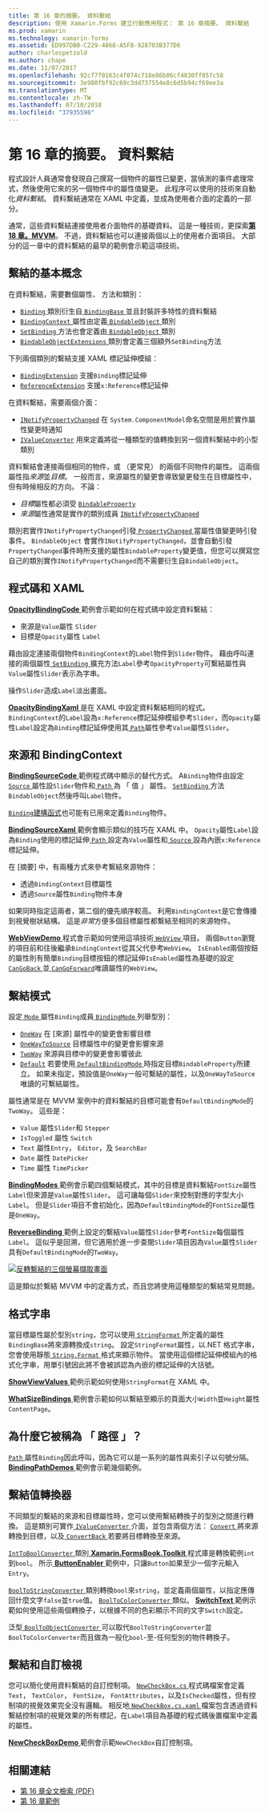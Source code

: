 ```yaml
---
title: 第 16 章的摘要。 資料繫結
description: 使用 Xamarin.Forms 建立行動應用程式： 第 16 章摘要。 資料繫結
ms.prod: xamarin
ms.technology: xamarin-forms
ms.assetid: ED997DB0-C229-4868-A5FB-928703B377D6
author: charlespetzold
ms.author: chape
ms.date: 11/07/2017
ms.openlocfilehash: 92cf7f0163c4f074c718e86b06cf4830ff857c58
ms.sourcegitcommit: 3e980fbf92c69c3dd737554e8c6d5b94cf69ee3a
ms.translationtype: MT
ms.contentlocale: zh-TW
ms.lasthandoff: 07/10/2018
ms.locfileid: "37935598"
---
```

# <a name="summary-of-chapter-16-data-binding"></a>第 16 章的摘要。 資料繫結

程式設計人員通常會發現自己撰寫一個物件的屬性已變更，當偵測的事件處理常式，然後使用它來的另一個物件中的屬性值變更。 此程序可以使用的技術來自動化*資料繫結*。 資料繫結通常在 XAML 中定義，並成為使用者介面的定義的一部分。

通常，這些資料繫結連接使用者介面物件的基礎資料。 這是一種技術，更探索[**第 18 章。MVVM**](chapter18.md)。 不過，資料繫結也可以連接兩個以上的使用者介面項目。 大部分的這一章中的資料繫結的最早的範例會示範這項技術。

## <a name="binding-basics"></a>繫結的基本概念

在資料繫結，需要數個屬性、 方法和類別：

- [ `Binding` ](https://developer.xamarin.com/api/type/Xamarin.Forms.Binding/)類別衍生自[ `BindingBase` ](https://developer.xamarin.com/api/type/Xamarin.Forms.BindingBase/)並且封裝許多特性的資料繫結
- [ `BindingContext` ](https://developer.xamarin.com/api/property/Xamarin.Forms.BindableObject.BindingContext/)屬性由定義[ `BindableObject` ](https://developer.xamarin.com/api/type/Xamarin.Forms.BindableObject/)類別
- [ `SetBinding` ](https://developer.xamarin.com/api/member/Xamarin.Forms.BindableObject.SetBinding/p/Xamarin.Forms.BindableProperty/Xamarin.Forms.BindingBase/)方法也會定義由[ `BindableObject` ](https://developer.xamarin.com/api/type/Xamarin.Forms.BindableObject/)類別
- [ `BindableObjectExtensions` ](https://developer.xamarin.com/api/type/Xamarin.Forms.BindableObjectExtensions/)類別會定義三個額外`SetBinding`方法

下列兩個類別的繫結支援 XAML 標記延伸模組：

- [`BindingExtension`](https://developer.xamarin.com/api/type/Xamarin.Forms.Xaml.BindingExtension/) 支援`Binding`標記延伸
- [`ReferenceExtension`](https://developer.xamarin.com/api/type/Xamarin.Forms.Xaml.ReferenceExtension/) 支援`x:Reference`標記延伸

在資料繫結，需要兩個介面：

- [`INotifyPropertyChanged`](https://developer.xamarin.com/api/type/System.ComponentModel.INotifyPropertyChanged/) 在 `System.ComponentModel`命名空間是用於實作屬性變更時通知
- [`IValueConverter`](https://developer.xamarin.com/api/type/Xamarin.Forms.IValueConverter/) 用來定義將從一種類型的值轉換到另一個資料繫結中的小型類別

資料繫結會連接兩個相同的物件，或 （更常見） 的兩個不同物件的屬性。 這兩個屬性指*來源*並*目標*。 一般而言，來源屬性的變更會導致變更發生在目標屬性中，但有時候相反的方向。 不論：

- *目標*屬性都必須受 [`BindableProperty`](https://developer.xamarin.com/api/type/Xamarin.Forms.BindableProperty/)
- *來源*屬性通常是實作的類別成員 [`INotifyPropertyChanged`](https://developer.xamarin.com/api/type/System.ComponentModel.INotifyPropertyChanged/)

類別若實作`INotifyPropertyChanged`引發[ `PropertyChanged` ](https://developer.xamarin.com/api/event/System.ComponentModel.INotifyPropertyChanged.PropertyChanged/)當屬性值變更時引發事件。 `BindableObject` 會實作`INotifyPropertyChanged`，並會自動引發`PropertyChanged`事件時所支援的屬性`BindableProperty`變更值，但您可以撰寫您自己的類別實作`INotifyPropertyChanged`而不需要衍生自`BindableObject`。

## <a name="code-and-xaml"></a>程式碼和 XAML

[ **OpacityBindingCode** ](https://github.com/xamarin/xamarin-forms-book-samples/tree/master/Chapter16/OpacityBindingCode)範例會示範如何在程式碼中設定資料繫結：

- 來源是`Value`屬性 `Slider`
- 目標是`Opacity`屬性 `Label`

藉由設定連接兩個物件`BindingContext`的`Label`物件到`Slider`物件。 藉由呼叫連接的兩個屬性[ `SetBinding` ](https://developer.xamarin.com/api/member/Xamarin.Forms.BindableObjectExtensions.SetBinding/p/Xamarin.Forms.BindableObject/Xamarin.Forms.BindableProperty/System.String/)擴充方法`Label`參考`OpacityProperty`可繫結屬性與`Value`屬性`Slider`表示為字串。

操作`Slider`造成`Label`淡出畫面。

[ **OpacityBindingXaml** ](https://github.com/xamarin/xamarin-forms-book-samples/tree/master/Chapter16/OpacityBindingXaml)是在 XAML 中設定資料繫結相同的程式。 `BindingContext`的`Label`設為`x:Reference`標記延伸模組參考`Slider`，而`Opacity`屬性`Label`設定為`Binding`標記延伸使用其[ `Path`](https://developer.xamarin.com/api/property/Xamarin.Forms.Binding.Path/)屬性參考`Value`屬性`Slider`。

## <a name="source-and-bindingcontext"></a>來源和 BindingContext

[ **BindingSourceCode** ](https://github.com/xamarin/xamarin-forms-book-samples/tree/master/Chapter16/BindingSourceCode)範例程式碼中顯示的替代方式。 A`Binding`物件由設定[ `Source` ](https://developer.xamarin.com/api/property/Xamarin.Forms.Binding.Source/)屬性設`Slider`物件和[ `Path` ](https://developer.xamarin.com/api/property/Xamarin.Forms.Binding.Path/)為 「 值 」 屬性。 [ `SetBinding` ](https://developer.xamarin.com/api/member/Xamarin.Forms.BindableObject.SetBinding/p/Xamarin.Forms.BindableProperty/Xamarin.Forms.BindingBase/)方法`BindableObject`然後呼叫`Label`物件。

[ `Binding`建構函式](https://developer.xamarin.com/api/constructor/Xamarin.Forms.Binding.Binding/p/System.String/Xamarin.Forms.BindingMode/Xamarin.Forms.IValueConverter/System.Object/System.String/System.Object/)也可能有已用來定義`Binding`物件。

[ **BindingSourceXaml** ](https://github.com/xamarin/xamarin-forms-book-samples/tree/master/Chapter16/BindingSourceXaml)範例會顯示類似的技巧在 XAML 中。 `Opacity`屬性`Label`設為`Binding`使用的標記延伸[ `Path` ](https://developer.xamarin.com/api/property/Xamarin.Forms.Binding.Path/)設定為`Value`屬性和[ `Source` ](https://developer.xamarin.com/api/property/Xamarin.Forms.Binding.Source/)設為內嵌`x:Reference`標記延伸。

在 [摘要] 中，有兩種方式來參考繫結來源物件：

- 透過`BindingContext`目標屬性
- 透過`Source`屬性`Binding`物件本身

如果同時指定這兩者，第二個的優先順序較高。 利用`BindingContext`是它會傳播到視覺樹狀結構。 這是*非常*方便多個目標屬性都繫結至相同的來源物件。

[ **WebViewDemo** ](https://github.com/xamarin/xamarin-forms-book-samples/tree/master/Chapter16/WebViewDemo)程式會示範如何使用這項技術[ `WebView` ](https://developer.xamarin.com/api/type/Xamarin.Forms.WebView/)項目。 兩個`Button`瀏覽的項目前和往後繼承`BindingContext`從其父代參考`WebView`。 `IsEnabled`兩個按鈕的屬性則有簡單`Binding`目標按鈕的標記延伸`IsEnabled`屬性為基礎的設定[ `CanGoBack` ](https://developer.xamarin.com/api/property/Xamarin.Forms.WebView.CanGoBack/)並[ `CanGoForward`](https://developer.xamarin.com/api/property/Xamarin.Forms.WebView.CanGoForward/)唯讀屬性的`WebView`。

## <a name="the-binding-mode"></a>繫結模式

設定[ `Mode` ](https://developer.xamarin.com/api/property/Xamarin.Forms.BindingBase.Mode/)屬性`Binding`成員[ `BindingMode` ](https://developer.xamarin.com/api/type/Xamarin.Forms.BindingMode/)列舉型別：

- [`OneWay`](xref:Xamarin.Forms.BindingMode.OneWay) 在 [來源] 屬性中的變更會影響目標
- [`OneWayToSource`](xref:Xamarin.Forms.BindingMode.OneWayToSource) 目標屬性中的變更會影響來源
- [`TwoWay`](xref:Xamarin.Forms.BindingMode.TwoWay) 來源與目標中的變更會影響彼此
- [`Default`](xref:Xamarin.Forms.BindingMode.Default) 若要使用[ `DefaultBindingMode` ](xref:Xamarin.Forms.BindableProperty.DefaultBindingMode)時指定目標`BindableProperty`所建立。 如果未指定，預設值是`OneWay`一般可繫結的屬性，以及`OneWayToSource`唯讀的可繫結屬性。

屬性通常是在 MVVM 案例中的資料繫結的目標可能會有`DefaultBindingMode`的`TwoWay`。 這些是：

- `Value` 屬性`Slider`和 `Stepper`
- `IsToggled` 屬性 `Switch`
- `Text` 屬性`Entry`， `Editor`，及 `SearchBar`
- `Date` 屬性 `DatePicker`
- `Time` 屬性 `TimePicker`

[ **BindingModes** ](https://github.com/xamarin/xamarin-forms-book-samples/tree/master/Chapter16/BindingModes)範例會示範四個繫結模式，其中的目標是資料繫結`FontSize`屬性`Label`但來源是`Value`屬性`Slider`。 這可讓每個`Slider`來控制對應的字型大小`Label`。 但是`Slider`項目不會初始化，因為`DefaultBindingMode`的`FontSize`屬性是`OneWay`。

[ **ReverseBinding** ](https://github.com/xamarin/xamarin-forms-book-samples/tree/master/Chapter16/ReverseBinding)範例上設定的繫結`Value`屬性`Slider`參考`FontSize`每個屬性`Label`。 這似乎是回溯，但它適用於進一步查閱`Slider`項目因為`Value`屬性`Slider`具有`DefaultBindingMode`的`TwoWay`。

[![反轉繫結的三個螢幕擷取畫面](images/ch16fg06-small.png "反向繫結")](images/ch16fg06-large.png#lightbox "反向繫結")

這是類似於繫結 MVVM 中的定義方式，而且您將使用這種類型的繫結常見問題。

## <a name="string-formatting"></a>格式字串

當目標屬性屬於型別`string`，您可以使用[ `StringFormat` ](https://developer.xamarin.com/api/property/Xamarin.Forms.BindingBase.StringFormat/)所定義的屬性`BindingBase`將來源轉換成`string`。 設定`StringFormat`屬性，以.NET 格式字串，您會使用靜態[ `String.Format` ](https://developer.xamarin.com/api/member/System.String.Format/p/System.String/System.Object/)格式來顯示物件。 當使用這個標記延伸模組內的格式化字串，用單引號因此將不會被誤認為內嵌的標記延伸的大括號。

[ **ShowViewValues** ](https://github.com/xamarin/xamarin-forms-book-samples/tree/master/Chapter16/ShowViewValues)範例示範如何使用`StringFormat`在 XAML 中。

[ **WhatSizeBindings** ](https://github.com/xamarin/xamarin-forms-book-samples/tree/master/Chapter16/WhatSizeBindings)範例會示範如何以繫結至顯示的頁面大小`Width`並`Height`屬性`ContentPage`。

## <a name="why-is-it-called-path"></a>為什麼它被稱為 「 路徑 」？

[ `Path` ](https://developer.xamarin.com/api/property/Xamarin.Forms.Binding.Path/)屬性`Binding`因此呼叫，因為它可以是一系列的屬性與索引子以句號分隔。 [ **BindingPathDemos** ](https://github.com/xamarin/xamarin-forms-book-samples/tree/master/Chapter16/BindingPathDemos)範例會示範幾個範例。

## <a name="binding-value-converters"></a>繫結值轉換器

不同類型的繫結的來源和目標屬性時，您可以使用繫結轉換子的型別之間進行轉換。 這是類別可實作[ `IValueConverter` ](https://developer.xamarin.com/api/type/Xamarin.Forms.IValueConverter/)介面，並包含兩個方法： [ `Convert` ](https://developer.xamarin.com/api/member/Xamarin.Forms.IValueConverter.Convert/p/System.Object/System.Type/System.Object/System.Globalization.CultureInfo/)將來源轉換到目標，以及[ `ConvertBack` ](https://developer.xamarin.com/api/member/Xamarin.Forms.IValueConverter.ConvertBack/p/System.Object/System.Type/System.Object/System.Globalization.CultureInfo/)若要將目標轉換至來源。

[ `IntToBoolConverter` ](https://github.com/xamarin/xamarin-forms-book-samples/blob/master/Libraries/Xamarin.FormsBook.Toolkit/Xamarin.FormsBook.Toolkit/IntToBoolConverter.cs)類別[ **Xamarin.FormsBook.Toolkit** ](https://github.com/xamarin/xamarin-forms-book-samples/tree/master/Libraries/Xamarin.FormsBook.Toolkit)程式庫是轉換範例`int`到`bool`。 所示[ **ButtonEnabler** ](https://github.com/xamarin/xamarin-forms-book-samples/tree/master/Chapter16/ButtonEnabler)範例中，只讓`Button`如果至少一個字元輸入`Entry`。

[ `BoolToStringConverter` ](https://github.com/xamarin/xamarin-forms-book-samples/blob/master/Libraries/Xamarin.FormsBook.Toolkit/Xamarin.FormsBook.Toolkit/BoolToStringConverter.cs)類別轉換`bool`來`string`，並定義兩個屬性，以指定應傳回什麼文字`false`並`true`值。
[ `BoolToColorConverter` ](https://github.com/xamarin/xamarin-forms-book-samples/blob/master/Libraries/Xamarin.FormsBook.Toolkit/Xamarin.FormsBook.Toolkit/BoolToColorConverter.cs)類似。 [ **SwitchText** ](https://github.com/xamarin/xamarin-forms-book-samples/tree/master/Chapter16/SwitchText)範例示範如何使用這些兩個轉換子，以根據不同的色彩顯示不同的文字`Switch`設定。

泛型[ `BoolToObjectConverter` ](https://github.com/xamarin/xamarin-forms-book-samples/blob/master/Libraries/Xamarin.FormsBook.Toolkit/Xamarin.FormsBook.Toolkit/BoolToObjectConverter.cs)可以取代`BoolToStringConverter`並`BoolToColorConverter`而且做為一般化`bool`-至-任何型別的物件轉換子。

## <a name="bindings-and-custom-views"></a>繫結和自訂檢視

您可以簡化使用資料繫結的自訂控制項。 [ `NewCheckBox.cs` ](https://github.com/xamarin/xamarin-forms-book-samples/blob/master/Libraries/Xamarin.FormsBook.Toolkit/Xamarin.FormsBook.Toolkit/NewCheckBox.xaml.cs)程式碼檔案會定義`Text`， `TextColor`， `FontSize`， `FontAttributes`，以及`IsChecked`屬性，但有控制項的視覺效果完全沒有邏輯。
相反地[ `NewCheckBox.cs.xaml` ](https://github.com/xamarin/xamarin-forms-book-samples/blob/master/Libraries/Xamarin.FormsBook.Toolkit/Xamarin.FormsBook.Toolkit/NewCheckBox.xaml)檔案包含透過資料繫結控制項的視覺效果的所有標記，在`Label`項目為基礎的程式碼後置檔案中定義的屬性。

[ **NewCheckBoxDemo** ](https://github.com/xamarin/xamarin-forms-book-samples/tree/master/Chapter16/NewCheckBoxDemo)範例會示範`NewCheckBox`自訂控制項。



## <a name="related-links"></a>相關連結

- [第 16 章全文檢索 (PDF)](https://download.xamarin.com/developer/xamarin-forms-book/XamarinFormsBook-Ch16-Apr2016.pdf)
- [第 16 章範例](https://github.com/xamarin/xamarin-forms-book-samples/tree/master/Chapter16)
